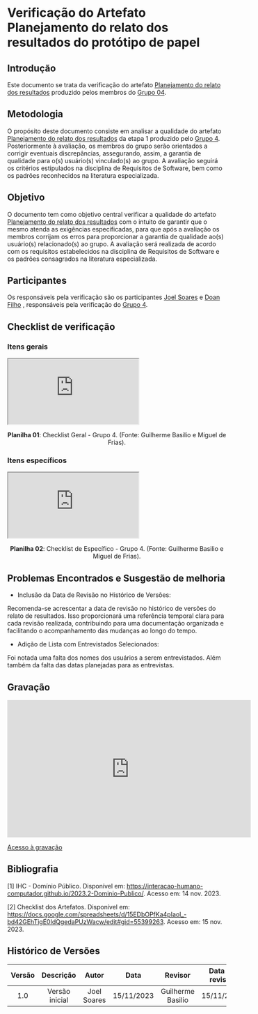 # **Verificação do Artefato Planejamento do relato dos resultados do protótipo de papel**

## **Introdução**

Este documento se trata da verificação do artefato [Planejamento do relato dos resultados](https://interacao-humano-computador.github.io/2023.2-Dominio-Publico/design_avalaiacao_desenvolvimento/nivel2/prototipo_de_papel/planejamento_relato/) produzido pelos membros do [Grupo 04](https://interacao-humano-computador.github.io/2023.2-Dominio-Publico/).

## **Metodologia**

O propósito deste documento consiste em analisar a qualidade do artefato [Planejamento do relato dos resultados](https://interacao-humano-computador.github.io/2023.2-Dominio-Publico/design_avalaiacao_desenvolvimento/nivel2/prototipo_de_papel/planejamento_relato/) da etapa 1 produzido pelo [Grupo 4](https://interacao-humano-computador.github.io/2023.2-Dominio-Publico/). Posteriormente à avaliação, os membros do grupo serão orientados a corrigir eventuais discrepâncias, assegurando, assim, a garantia de qualidade para o(s) usuário(s) vinculado(s) ao grupo. A avaliação seguirá os critérios estipulados na disciplina de Requisitos de Software, bem como os padrões reconhecidos na literatura especializada.
## **Objetivo**

O documento tem como objetivo central verificar a qualidade do artefato [Planejamento do relato dos resultados](https://interacao-humano-computador.github.io/2023.2-Dominio-Publico/design_avalaiacao_desenvolvimento/nivel2/prototipo_de_papel/planejamento_relato/) com o intuito de garantir que o mesmo atenda as exigências especificadas, para que após a avaliação os membros corrijam os erros para proporcionar a garantia de qualidade ao(s) usuário(s) relacionado(s) ao grupo. A avaliação será realizada de acordo com os requisitos estabelecidos na disciplina de Requisitos de Software e os padrões consagrados na literatura especializada.

## **Participantes**

Os responsáveis pela verificação são os participantes [Joel Soares](https://github.com/JoelSRangel) e [Doan Filho](https://github.com/FilhoDoan) , responsáveis pela verificação do [Grupo 4](https://interacao-humano-computador.github.io/2023.2-Dominio-Publico/).

## **Checklist de verificação**

### **Itens gerais**

<iframe src="https://docs.google.com/spreadsheets/d/e/2PACX-1vTxfrrxgyZOXDyq68vXISPax2NcU2-zty8QK8Ifkw2p09msqwXWRCXunjfUFhyBddQ3cmPvgMVUnZsY/pubhtml?gid=1116072950&amp;single=true&amp;widget=true&amp;headers=false"></iframe>
<div align="center">
<p> <b>Planilha 01</b>: Checklist Geral - Grupo 4. (Fonte: Guilherme Basilio e Miguel de Frias). </p>
</div>

### **Itens específicos**

<iframe src="https://docs.google.com/spreadsheets/d/e/2PACX-1vTxfrrxgyZOXDyq68vXISPax2NcU2-zty8QK8Ifkw2p09msqwXWRCXunjfUFhyBddQ3cmPvgMVUnZsY/pubhtml?gid=313439466&amp;single=true&amp;widget=true&amp;headers=false"></iframe>

<div align="center">
<p> <b>Planilha 02</b>: Checklist de Específico - Grupo 4. (Fonte: Guilherme Basilio e Miguel de Frias). </p>
</div>


## **Problemas Encontrados e Susgestão de melhoria**

- Inclusão da Data de Revisão no Histórico de Versões:

Recomenda-se acrescentar a data de revisão no histórico de versões do relato de resultados. Isso proporcionará uma referência temporal clara para cada revisão realizada, contribuindo para uma documentação organizada e facilitando o acompanhamento das mudanças ao longo do tempo.

- Adição de Lista com Entrevistados Selecionados:

Foi notada uma falta dos nomes dos usuários a serem entrevistados. Além também da falta das datas planejadas para as entrevistas. 

## **Gravação**

<iframe width="560" height="315" src="https://youtu.be/rmQbkuy4D2o" title="YouTube video player" frameborder="0" allow="accelerometer; autoplay; clipboard-write; encrypted-media; gyroscope; picture-in-picture; web-share" allowfullscreen></iframe>

<a href="https://youtu.be/rmQbkuy4D2o" target="_blank">Acesso à gravação</a>


## **Bibliografia**

[1] IHC - Domínio Público. Disponível em: <https://interacao-humano-computador.github.io/2023.2-Dominio-Publico/>. Acesso em: 14 nov. 2023.

[2] Checklist dos Artefatos. Disponível em: <https://docs.google.com/spreadsheets/d/15EDbOPfKa4pIaol_-bd42GEhTigE0IdQgedaPUzWacw/edit#gid=55399263>. Acesso em: 15 nov. 2023.

## **Histórico de Versões**

| Versão |          Descrição              |     Autor      |      Data      |   Revisor     |    Data de revisão    |  
|:------:|:-------------------------------:|:--------------:|:--------------:|:-------------:|:---------------------:|
|  1.0   | Versão inicial |  Joel Soares   |   15/11/2023   |  Guilherme Basilio  |   15/11/2023   |